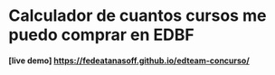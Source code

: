 # Calculador de cuantos cursos me puedo comprar en EDBF

#### [live demo] https://fedeatanasoff.github.io/edteam-concurso/
